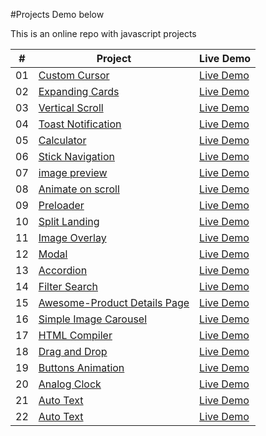 
#Projects Demo below
<p>This is an online repo with javascript projects</p>


|  #  | Project                                                                                                                     | Live Demo                                                                         |
| :-: | --------------------------------------------------------------------------------------------------------------------------- | --------------------------------------------------------------------------------- |
| 01  | [Custom Cursor](https://github.com/jomobrain1/jsbits/tree/main/custom-cursor)                             | [Live Demo](https://customcursor.netlify.app//)               |
| 02  | [Expanding Cards](https://github.com/jomobrain1/jsbits/tree/main/expanding-cards)                               | [Live Demo](https://xpand-cards.netlify.app/)                |
| 03  | [Vertical Scroll](https://github.com/jomobrain1/jsbits/tree/main/vertical-scroll)                       | [Live Demo](https://vertical-scroll.netlify.app/) |
| 04  | [Toast Notification](https://github.com/jomobrain1/jsbits/tree/main/toast-notification)                          | [Live Demo](https://toastnote.netlify.app/)          |
| 05  | [Calculator](https://github.com/jomobrain1/jsbits/tree/main/calculator)                               | [Live Demo](https://jsbits-calculator.netlify.app/)                |
| 06  | [Stick Navigation](https://github.com/jomobrain1/jsbits/tree/main/sticky-navbar)                           | [Live Demo](https://jsbits-sticky-nav.netlify.app/)              |
| 07  | [image preview](https://github.com/jomobrain1/jsbits/tree/main/image-preview)                       | [Live Demo](https://jsbits-image-preview.netlify.app/)            |
| 08  | [Animate on scroll](https://github.com/jomobrain1/jsbits/tree/main/animate-on-scroll)                                         | [Live Demo](https://jsbits-animate-on-scroll.netlify.app/)                     |
| 09  | [Preloader](https://github.com/jomobrain1/jsbits/tree/main/preloade)                                     | [Live Demo](https://jsbits-preloader.netlify.app/)                   |
| 10  | [Split Landing](https://github.com/jomobrain1/jsbits/tree/main/split-landingpage)                                         | [Live Demo](https://jsbits-split-landing.netlify.app/)                     |
| 11  | [Image Overlay](https://github.com/jomobrain1/jsbits/tree/main/image-overlay)                               | [Live Demo](https://jsbits-image-overlay.netlify.app/)                |
| 12  | [Modal](https://github.com/jomobrain1/jsbits/tree/main/modal)                                   | [Live Demo](https://jsbits-modal.netlify.app/)                  |
| 13  | [Accordion](https://github.com/jomobrain1/jsbits/tree/main/accordion)                   | [Live Demo](https://jsbits-accordion.netlify.app/)          |
| 14  | [Filter Search](https://github.com/jomobrain1/jsbits/tree/main/filter-search)                     | [Live Demo](https://jsbits-filter-search.netlify.app/)           |
| 15  | [Awesome-Product Details Page](https://github.com/jomobrain1/jsbits/tree/main/awesome-product-details)                   | [Live Demo](https://jsbits-awesome-product-details.netlify.app/)          |
| 16  | [Simple Image Carousel](https://github.com/jomobrain1/jsbits/tree/main/simple-image-carousel)                                     | [Live Demo](https://jsbits-simple-image-carousel.netlify.app/)                   |
| 17  | [HTML Compiler](https://github.com/jomobrain1/jsbits/tree/main/html-compiler)                                         | [Live Demo](https://jsbits-compiler.netlify.app/)                     |
| 18  | [Drag and Drop](https://github.com/jomobrain1/jsbits/tree/main/drag-and-drop)                         | [Live Demo](https://jsbits-drag-and-drop.netlify.app/)             |
| 19  | [Buttons Animation](https://github.com/jomobrain1/jsbits/tree/main/buttons-animation)                                     | [Live Demo](https://jsbits-buttons-animation.netlify.app/)                   |
| 20  | [Analog Clock](https://github.com/jomobrain1/jsbits/tree/main/analog-clock)                   | [Live Demo](https://jsbits-clock.netlify.app/)          |
| 21  | [Auto Text](https://github.com/jomobrain1/jsbits/tree/main/auto-text)                                     | [Live Demo](https://jsbits-autotext.netlify.app/)                   |
| 22  | [Auto Text](https://github.com/jomobrain1/jsbits/tree/main/animated-cube)                                     | [Live Demo](https://jsbits-animated-card.netlify.app/)                   |

